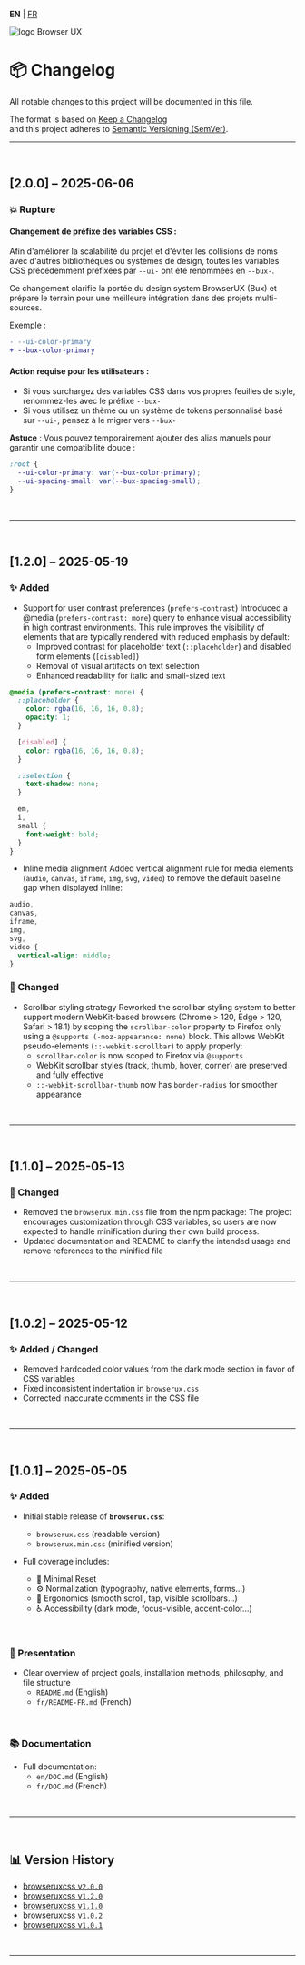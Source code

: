 **EN** | [FR](../fr/CHANGELOG.md)

<div>
  <img class="has-dark" src="https://browserux.com/assets/images/browser-ui-logo-150x150.png" alt="logo Browser UX"/>
</div>

# 📦 Changelog

All notable changes to this project will be documented in this file.

The format is based on [Keep a Changelog](https://keepachangelog.com/en/1.0.0/)  
and this project adheres to [Semantic Versioning (SemVer)](https://semver.org/).

---

<br>

## [2.0.0] – 2025-06-06

### 💥 Rupture

#### Changement de préfixe des variables CSS :

Afin d'améliorer la scalabilité du projet et d'éviter les collisions de noms avec d'autres bibliothèques ou systèmes de design, toutes les variables CSS précédemment préfixées par `--ui-` ont été renommées en `--bux-`.

Ce changement clarifie la portée du design system BrowserUX (Bux) et prépare le terrain pour une meilleure intégration dans des projets multi-sources.

Exemple :

```diff
- --ui-color-primary
+ --bux-color-primary
```

####  Action requise pour les utilisateurs :

- Si vous surchargez des variables CSS dans vos propres feuilles de style, renommez-les avec le préfixe `--bux-`
- Si vous utilisez un thème ou un système de tokens personnalisé basé sur `--ui-`, pensez à le migrer vers `--bux-`

**Astuce** : Vous pouvez temporairement ajouter des alias manuels pour garantir une compatibilité douce :

```css
:root {
  --ui-color-primary: var(--bux-color-primary);
  --ui-spacing-small: var(--bux-spacing-small);
}
```

<br>

---

<br>

## [1.2.0] – 2025-05-19

### ✨ Added

- Support for user contrast preferences (`prefers-contrast`)
  Introduced a @media (`prefers-contrast: more`) query to enhance visual accessibility in high contrast environments. This rule improves the visibility of elements that are typically rendered with reduced emphasis by default:
  - Improved contrast for placeholder text (`::placeholder`) and disabled form elements (`[disabled]`)
  - Removal of visual artifacts on text selection
  - Enhanced readability for italic and small-sized text
  
```css
@media (prefers-contrast: more) {
  ::placeholder {
    color: rgba(16, 16, 16, 0.8);
    opacity: 1;
  }

  [disabled] {
    color: rgba(16, 16, 16, 0.8);
  }

  ::selection {
    text-shadow: none;
  }

  em,
  i,
  small {
    font-weight: bold;
  }
}
```

- Inline media alignment
  Added vertical alignment rule for media elements (`audio`, `canvas`, `iframe`, `img`, `svg`, `video`) to remove the default baseline gap when displayed inline:

```css
audio,
canvas,
iframe,
img,
svg,
video {
  vertical-align: middle;
}
```

### 🔧 Changed

- Scrollbar styling strategy
  Reworked the scrollbar styling system to better support modern WebKit-based browsers (Chrome > 120, Edge > 120, Safari > 18.1) by scoping the `scrollbar-color` property to Firefox only using a `@supports (-moz-appearance: none)` block. This allows WebKit pseudo-elements (`::-webkit-scrollbar`) to apply properly:
  - `scrollbar-color` is now scoped to Firefox via `@supports`
  - WebKit scrollbar styles (track, thumb, hover, corner) are preserved and fully effective
  - `::-webkit-scrollbar-thumb` now has `border-radius` for smoother appearance

<br>

---

<br>

## [1.1.0] – 2025-05-13

### 🔧 Changed

- Removed the `browserux.min.css` file from the npm package: 
  The project encourages customization through CSS variables, so users are now expected to handle minification during their own build process.
- Updated documentation and README to clarify the intended usage and remove references to the minified file

<br>

---

<br>

## [1.0.2] – 2025-05-12

### ✨ Added / Changed

- Removed hardcoded color values from the dark mode section in favor of CSS variables
- Fixed inconsistent indentation in `browserux.css`
- Corrected inaccurate comments in the CSS file

<br>

---

<br>

## [1.0.1] – 2025-05-05

### ✨ Added

- Initial stable release of **`browserux.css`**:
  - `browserux.css` (readable version)
  - `browserux.min.css` (minified version)

- Full coverage includes:
  - 🔄 Minimal Reset
  - ⚙️ Normalization (typography, native elements, forms…)
  - 🧩 Ergonomics (smooth scroll, tap, visible scrollbars…)
  - ♿ Accessibility (dark mode, focus-visible, accent-color…)

<br>

### 📘 Presentation

- Clear overview of project goals, installation methods, philosophy, and file structure
  - `README.md` (English)
  - `fr/README-FR.md` (French)

<br>

### 📚 Documentation

- Full documentation:
  - `en/DOC.md` (English)
  - `fr/DOC.md` (French)

<br>

---

<br>

## 📊 Version History

- [browseruxcss v`2.0.0`](https://github.com/Effeilo/browserux.css/tree/v2.0.0)
- [browseruxcss v`1.2.0`](https://github.com/Effeilo/browserux.css/tree/v1.2.0)
- [browseruxcss v`1.1.0`](https://github.com/Effeilo/browserux.css/tree/v1.1.0)
- [browseruxcss v`1.0.2`](https://github.com/Effeilo/browserux.css/tree/v1.0.2)
- [browseruxcss v`1.0.1`](https://github.com/Effeilo/browserux.css/tree/v1.0.1)

<br>

---